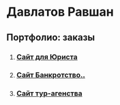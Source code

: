 # Давлатов Равшан
## Портфолио: заказы

1. ### [Сайт для Юриста](https://vash-jurist.by)

1. ### [Сайт Банкротство..](https://ravshan014.github.io/%D0%91%D0%B0%D0%BD%D0%BA%D1%80%D0%BE%D1%82%D1%81%D1%82%D0%B2%D0%BE%20%D1%82%D0%B5%D1%81%D1%82/)

1.  ### [Сайт тур-агенства](https://ravshan014.github.io/%D0%A2%D1%83%D1%80%D0%B0%D0%B3%D0%B5%D0%BD%D1%82%D1%81%D1%82%D0%B2%D0%BE/)
